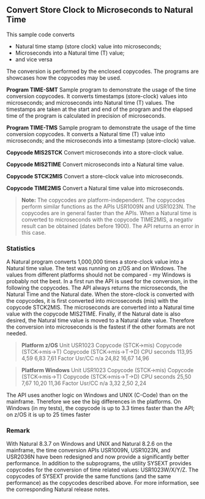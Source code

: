 ## Convert Store Clock to Microseconds to Natural Time

This sample code converts

* Natural time stamp (store clock) value into microseconds;
* Microseconds into a Natural time (T) value;
* and vice versa

The conversion is performed by the enclosed copycodes. 
The programs are showcases how the copycodes may be used.

**Program TIME-SMT**
Sample program to demonstrate the usage of the time conversion copycodes. It converts timestamps (store-clock) values into microseconds; and microseconds into Natural time (T) values. 
The timestamps are taken at the start and end of the program and the elapsed time of the program is calculated in precision of microseconds. 

**Program TIME-TMS**
Sample program to demonstrate the usage of the time conversion copycodes. It converts a Natural time (T) value into microseconds; and the microseconds into a timestamp (store-clock) value.
 
**Copycode MIS2STCK**
Convert microseconds into a store-clock value.

**Copycode MIS2TIME**
Convert microseconds into a Natural time value.

**Copycode STCK2MIS**
Convert a store-clock value into microseconds.

**Copycode TIME2MIS**
Convert a Natural time value into microseconds.

> **Note:**
The copycodes are platform-independent. The copycodes perform similar functions as the APIs USR1009N and USR1023N. The copycodes are in general faster than the APIs. 
When a Natural time is converted to microseconds with the copycode TIME2MIS, a negativ result can be obtained (dates before 1900). The API returns an error in this case. 

### Statistics
A Natural program converts 1,000,000 times a store-clock value into a Natural time value. The test was running on z/OS and on Windows. 
The values from different platforms should not be compared - my Windows is probably not the best.
In a first run the API is used for the conversion, in the following the copycodes. The API always returns the microseconds, the Natural Time and the Natural date. 
When the store-clock is converted with the copycodes, it is first converted into microseconds (mis) with the copycode STCK2MIS. 
The microseconds are converted into a Natural time value with the copycode MIS2TIME. Finally, if the Natural date is also desired, the Natural time value is moved to a Natural date value. 
Therefore the conversion into microseconds is the fastest if the other formats are not needed.

> **Platform z/OS**
Unit USR1023 Copycode (STCK->mis) Copycode (STCK->mis->T) Copycode (STCK->mis->T->D) CPU seconds 113,95 4,59 6,83 7,61 Factor Usr/CC n/a 24,82 16,67 14,96  
 
> **Platform Windows**
Unit USR1023 Copycode (STCK->mis) Copycode (STCK->mis->T) Copycode (STCK->mis->T->D) CPU seconds 25,50 7,67 10,20 11,36 Factor Usr/CC n/a 3,32 2,50 2,24  
 
The API uses another logic on Windows and UNIX (C-Code) than on the mainframe. Therefore we see the big differences in the platforms.
On Windows (in my tests), the copycode is up to 3.3 times faster than the API; on z/OS it is up to 25 times faster 


### Remark
With Natural 8.3.7 on Windows and UNIX and Natural 8.2.6 on the mainframe, the time conversion APIs USR1009N, USR1023N, and USR2036N have been redesigned and now provide a significantly better performance. 
In addition to the subprograms, the utility SYSEXT provides copycodes for the conversion of time related values: USR1023W/X/Y/Z. 
The copycodes of SYSEXT provide the same functions (and the same performance) as the copycodes described above. 
For more information, see the corresponding Natural release notes.
